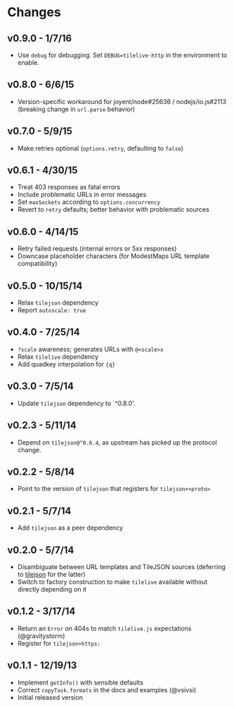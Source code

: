 # Changes

## v0.9.0 - 1/7/16

* Use `debug` for debugging. Set `DEBUG=tilelive-http` in the environment to
  enable.

## v0.8.0 - 6/6/15

* Version-specific workaround for joyent/node#25636 / nodejs/io.js#2113
  (breaking change in `url.parse` behavior)

## v0.7.0 - 5/9/15

* Make retries optional (`options.retry`, defaulting to `false`)

## v0.6.1 - 4/30/15

* Treat 403 responses as fatal errors
* Include problematic URLs in error messages
* Set `maxSockets` according to `options.concurrency`
* Revert to `retry` defaults; better behavior with problematic sources

## v0.6.0 - 4/14/15

* Retry failed requests (internal errors or 5xx responses)
* Downcase placeholder characters (for ModestMaps URL template compatibility)

## v0.5.0 - 10/15/14

* Relax `tilejson` dependency
* Report `autoscale: true`

## v0.4.0 - 7/25/14

* `?scale` awareness; generates URLs with `@<scale>x`
* Relax `tilelive` dependency
* Add quadkey interpolation for `{q}`

## v0.3.0 - 7/5/14

* Update `tilejson` dependency to `^0.8.0'.

## v0.2.3 - 5/11/14

* Depend on `tilejson@^0.6.4`, as upstream has picked up the protocol change.

## v0.2.2 - 5/8/14

* Point to the version of `tilejson` that registers for `tilejson+<proto>`

## v0.2.1 - 5/7/14

* Add `tilejson` as a peer dependency

## v0.2.0 - 5/7/14

* Disambiguate between URL templates and TileJSON sources (deferring to
  [tilejson](https://github.com/mapbox/node-tilejson) for the latter)
* Switch to factory construction to make `tilelive` available without directly
  depending on it

## v0.1.2 - 3/17/14

* Return an `Error` on 404s to match `tilelive.js` expectations (@gravitystorm)
* Register for `tilejson+https:`

## v0.1.1 - 12/19/13

* Implement `getInfo()` with sensible defaults
* Correct `copyTask.formats` in the docs and examples (@vsivsi)
* Initial released version
